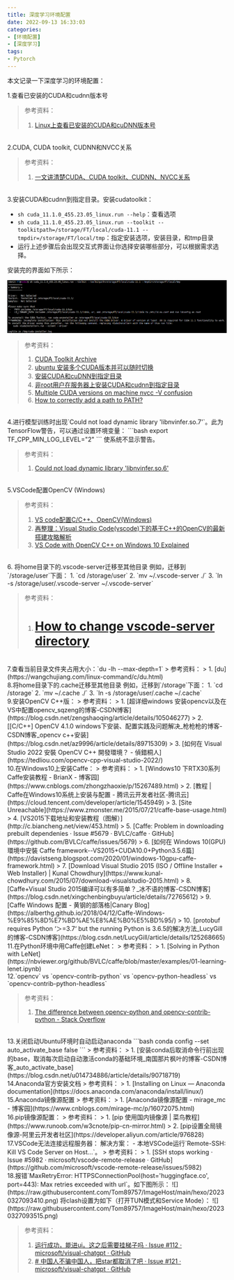 ```yaml
---
title: 深度学习环境配置
date: 2022-09-13 16:33:03
categories:
- [环境配置]
- [深度学习]
tags:
- Pytorch
---
```


本文记录一下深度学习的环境配置：
<!--more-->

1.查看已安装的CUDA和cudnn版本号

> 参考资料：
> 1. [Linux上查看已安装的CUDA和cuDNN版本号](https://bbs.huaweicloud.com/blogs/140384#:~:text=1.%20%E6%9F%A5%E7%9C%8BCUDA%E7%89%88%E6%9C%ACcuda,%2Flocal%20%7C%20gre...)

</br>
2.CUDA, CUDA toolkit, CUDNN和NVCC关系

> 参考资料：
> 1. [一文讲清楚CUDA、CUDA toolkit、CUDNN、NVCC关系](https://blog.csdn.net/qq_41094058/article/details/116207333)


</br>
3.安装CUDA和cudnn到指定目录。安装cudatoolkit：

- `sh cuda_11.1.0_455.23.05_linux.run --help`：查看选项
- `sh cuda_11.1.0_455.23.05_linux.run --toolkit --toolkitpath=/storage/FT/local/cuda-11.1 --tmpdir=/storage/FT/local/tmp`：指定安装选项，安装目录，和tmp目录
- 运行上述步骤后会出现交互式界面让你选择安装哪些部分，可以根据需求选择。

安装完的界面如下所示：

![](https://raw.githubusercontent.com/Tom89757/ImageHost/main/hexo/20220914102908.png)

>参考资料：
> 1. [CUDA Toolkit Archive](https://developer.nvidia.com/cuda-toolkit-archive)
> 2. [ubuntu 安装多个CUDA版本并可以随时切换](https://blog.csdn.net/yinxingtianxia/article/details/80462892)
> 3. [安装CUDA和cuDNN到指定目录](https://blog.csdn.net/kxqt233/article/details/113825524)
> 4. [非root用户在服务器上安装CUDA和cudnn到指定目录](https://blog.csdn.net/qq_35498453/article/details/110532839)
> 5. [Multiple CUDA versions on machine nvcc -V confusion](https://stackoverflow.com/questions/40517083/multiple-cuda-versions-on-machine-nvcc-v-confusion)
> 6. [How to correctly add a path to PATH?](https://unix.stackexchange.com/questions/26047/how-to-correctly-add-a-path-to-path)

</br>
4.进行模型训练时出现`Could not load dynamic library 'libnvinfer.so.7'`。此为TensorFlow警告，可以通过设置环境变量：
```bash
export TF_CPP_MIN_LOG_LEVEL="2"
```
使系统不显示警告。

>参考资料：
> 1. [Could not load dynamic library 'libnvinfer.so.6'](https://stackoverflow.com/questions/60368298/could-not-load-dynamic-library-libnvinfer-so-6)

</br>
5.VSCode配置OpenCV (Windows)

> 参考资料：
> 1. [VS code配置C/C++、OpenCV(Windows)](https://blog.csdn.net/m0_37833142/article/details/105686820)
> 2. [再整理：Visual Studio Code(vscode)下的基于C++的OpenCV的最新搭建攻略解析](https://www.cnblogs.com/czlhxm/p/13848278.html)
> 3. [VS Code with OpenCV C++ on Windows 10 Explained](https://cuda-chen.github.io/programming/image%20processing/2020/01/21/vscode-with-opencv-cpp-on-windows10-explained.html)


</br>
6. 将home目录下的.vscode-server迁移至其他目录
例如，迁移到`/storage/user`下面：
1. `cd /storage/user`
2. `mv ~/.vscode-server ./`
3. `ln -s /storage/user/.vscode-server ~/.vscode-server`

> 参考资料：
> 1. # [How to change vscode-server directory](https://stackoverflow.com/questions/62613523/how-to-change-vscode-server-directory)

</br>
7.查看当前目录文件夹占用大小：`du -lh --max-depth=1`
> 参考资料：
> 1. [du](https://wangchujiang.com/linux-command/c/du.html)

</br>
8.将home目录下的.cache迁移至其他目录
例如，迁移到`/storage`下面：
1. `cd /storage`
2. `mv ~/.cache ./`
3. `ln -s /storage/user/.cache ~/.cache`

</br>
9.安装OpenCV C++版：
> 参考资料：
> 1. [超详细windows 安装opencv以及在VS中配置opencv_sqzeng的博客-CSDN博客](https://blog.csdn.net/zengshaoqing/article/details/105046277)
> 2. [[C/C++] OpenCV 4.1.0 windows下安装、配置实践及问题解决_枪枪枪的博客-CSDN博客_opencv c++安装](https://blog.csdn.net/az9996/article/details/89715309)
> 3. [如何在 Visual Studio 2022 安裝 OpenCV C++ 開發環境？ - 偵錯桐人](https://tedliou.com/opencv-cpp-visual-studio-2022/)

</br>
10.在Windows10上安装Caffe：
> 参考资料：
> 1. [Windows10 下RTX30系列Caffe安装教程 - BrianX - 博客园](https://www.cnblogs.com/zhongzhaoxie/p/15267489.html)
> 2. [教程 | Caffe在Windows10系统上安装与配置 - 腾讯云开发者社区-腾讯云](https://cloud.tencent.com/developer/article/1545949)
> 3. [Site Unreachable](https://www.zmonster.me/2015/07/21/caffe-base-usage.html)
> 4. [VS2015下载地址和安装教程（图解）](http://c.biancheng.net/view/453.html)
> 5. [Caffe: Problem in downloading prebuilt dependenies · Issue #5679 · BVLC/caffe · GitHub](https://github.com/BVLC/caffe/issues/5679)
> 6. [如何在 Windows 10(GPU) 環境中安裝 Caffe framework--VS2015+CUDA10.0+Python3.5.6篇](https://davistseng.blogspot.com/2020/01/windows-10gpu-caffe-framework.html)
> 7. [Download Visual Studio 2015 (ISO / Offline Installer + Web Installer) | Kunal Chowdhury](https://www.kunal-chowdhury.com/2015/07/download-visualstudio-2015.html)
> 8. [Caffe+Visual Studio 2015编译可以有多简单？_冰不语的博客-CSDN博客](https://blog.csdn.net/xingchenbingbuyu/article/details/72765612)
> 9. [Caffe Windows 配置 - 黄钢的部落格|Canary Blog](https://alberthg.github.io/2018/04/12/Caffe-Windows-%E9%85%8D%E7%BD%AE%E8%AE%B0%E5%BD%95/)
> 10. [protobuf requires Python ‘＞=3.7‘ but the running Python is 3.6.5的解决方法_LucyGill的博客-CSDN博客](https://blog.csdn.net/LucyGill/article/details/125268665)

</br>
11.在Python环境中用Caffe创建LeNet：
> 参考资料：
> 1. [Solving in Python with LeNet](https://nbviewer.org/github/BVLC/caffe/blob/master/examples/01-learning-lenet.ipynb)

</br>
12.`opencv` vs `opencv-contrib-python` vs `opencv-python-headless` vs `opencv-contrib-python-headless`

> 参考资料：
> 1. [The difference between opencv-python and opencv-contrib-python - Stack Overflow](https://stackoverflow.com/questions/64902852/the-difference-between-opencv-python-and-opencv-contrib-python)

</br>
13.关闭启动Ubuntu环境时自动启动anaconda
```bash
conda config --set auto_activate_base false
```
> 参考资料：
> 1. [安装conda后取消命令行前出现的base，取消每次启动自动激活conda的基础环境_南国那片枫叶的博客-CSDN博客_auto_activate_base](https://blog.csdn.net/u014734886/article/details/90718719)


</br>
14.Anaconda官方安装文档
> 参考资料：
> 1. [Installing on Linux — Anaconda documentation](https://docs.anaconda.com/anaconda/install/linux/)

</br>
15.Anaconda镜像源配置
> 参考资料：
> 1. [Anaconda镜像源配置 - mirage_mc - 博客园](https://www.cnblogs.com/mirage-mc/p/16072075.html)


</br>
16.pip镜像源配置：
> 参考资料：
> 1. [pip 使用国内镜像源 | 菜鸟教程](https://www.runoob.com/w3cnote/pip-cn-mirror.html)
> 2. [pip设置全局镜像源-阿里云开发者社区](https://developer.aliyun.com/article/976828)

</br>
17.VSCode无法连接远程服务器：
解决方案：
- 本地VSCode运行`Remote-SSH: Kill VS Code Server on Host...`。
> 参考资料：
> 1. [SSH stops working · Issue #5982 · microsoft/vscode-remote-release · GitHub](https://github.com/microsoft/vscode-remote-release/issues/5982)

</br>
18.报错`MaxRetryError: HTTPSConnectionPool(host='huggingface.co', port=443): Max retries exceeded with url`。如下图所示：
![](https://raw.githubusercontent.com/Tom89757/ImageHost/main/hexo/20230327093410.png)
将clash设置为如下（打开TUN模式和Service Mode）：
![](https://raw.githubusercontent.com/Tom89757/ImageHost/main/hexo/20230327093515.png) 

> 参考资料：
> 1. [运行成功，能进ui。这之后需要挂梯子吗 · Issue #112 · microsoft/visual-chatgpt · GitHub](https://github.com/microsoft/visual-chatgpt/issues)
> 2. [# 中国人不骗中国人，把star都取消了吧 · Issue #121 · microsoft/visual-chatgpt · GitHub](https://github.com/microsoft/visual-chatgpt/issues/121)
